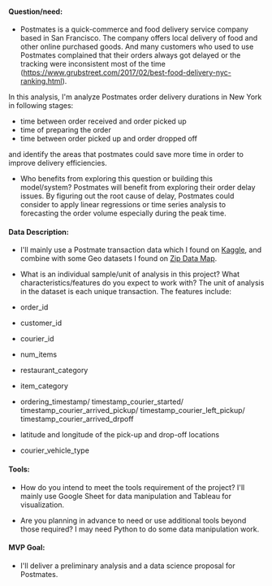 #### Question/need:

* Postmates is a quick-commerce and food delivery service company based in San Francisco. The company offers local delivery of food and other online purchased goods. And many customers who used to use Postmates complained that their orders always got delayed or the tracking were inconsistent most of the time (https://www.grubstreet.com/2017/02/best-food-delivery-nyc-ranking.html).

In this analysis, I'm analyze Postmates order delivery durations in New York in following stages:

 * time between order received and order picked up
 * time of preparing the order
 * time between order picked up and order dropped off

and identify the areas that postmates could save more time in order to improve delivery efficiencies.


* Who benefits from exploring this question or building this model/system?
 Postmates will benefit from exploring their order delay issues. By figuring out the root cause of delay, Postmates could consider to apply linear regressions or time series analysis to forecasting the order volume especially during the peak time.

#### Data Description:
* I'll mainly use a Postmate transaction data which I found on [Kaggle](https://www.kaggle.com/), and combine with some Geo datasets I found on [Zip Data Map](https://www.zipdatamaps.com).

* What is an individual sample/unit of analysis in this project? What characteristics/features do you expect to work with?
The unit of analysis in the dataset is each unique transaction. The features include:

* order_id
* customer_id
* courier_id
* num_items
* restaurant_category
* item_category
* ordering_timestamp/ timestamp_courier_started/ timestamp_courier_arrived_pickup/ timestamp_courier_left_pickup/    timestamp_courier_arrived_drpoff
* latitude and longitude of the pick-up and drop-off locations
* courier_vehicle_type

#### Tools:
* How do you intend to meet the tools requirement of the project?
I'll mainly use Google Sheet for data manipulation and Tableau for visualization.

* Are you planning in advance to need or use additional tools beyond those required?
I may need Python to do some data manipulation work.

#### MVP Goal:
* I'll deliver a preliminary analysis and a data science proposal for Postmates.

